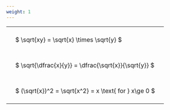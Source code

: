 ```yaml
---
weight: 1
---
```


<style type="text/css">
#T_2664f th.col_heading {
  text-align: left;
  font-size: 1em;
}
#T_2664f td {
  text-align: left;
  font-size: 1em;
  padding: 1.5em;
}
</style>
<table id="T_2664f">
  <thead>
  </thead>
  <tbody>
    <tr>
      <td id="T_2664f_row0_col0" class="data row0 col0" >$ \sqrt{xy} = \sqrt{x} \times \sqrt{y} $</td>
    </tr>
    <tr>
      <td id="T_2664f_row1_col0" class="data row1 col0" >$ \sqrt{\dfrac{x}{y}} = \dfrac{\sqrt{x}}{\sqrt{y}} $</td>
    </tr>
    <tr>
      <td id="T_2664f_row2_col0" class="data row2 col0" >$ (\sqrt{x})^2 = \sqrt{x^2} = x \text{ for } x\ge 0 $</td>
    </tr>
  </tbody>
</table>
